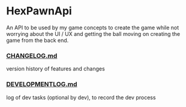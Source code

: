# HexPawnApi

An API to be used by my game concepts to create the game while not worrying about the UI / UX and getting the ball moving on creating the game from the back end.

### [CHANGELOG.md](Documentation%2FCHANGELOG.md)

version history of features and changes

### [DEVELOPMENTLOG.md](Documentation%2FDEVELOPMENTLOG.md)
    
log of dev tasks (optional by dev), to record the dev process
